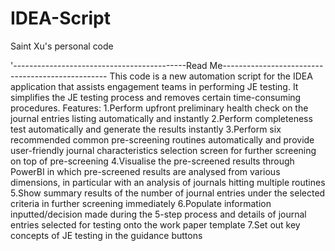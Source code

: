 # IDEA-Script
Saint Xu's personal code

'-------------------------------------------Read Me-------------------------------------------------
This code is a new automation script for the IDEA application that assists engagement teams in performing JE testing.
It simplifies the JE testing process and removes certain time-consuming procedures. 
Features:
1.Perform upfront preliminary health check on the journal entries listing automatically and instantly
2.Perform completeness test automatically and generate the results instantly
3.Perform six recommended common pre-screening routines automatically and provide user-friendly journal characteristics selection screen for further screening on top of pre-screening
4.Visualise the pre-screened results through PowerBI in which pre-screened results are analysed from various dimensions, in particular with an analysis of journals hitting multiple routines
5.Show summary results of the number of journal entries under the selected criteria in further screening immediately
6.Populate information inputted/decision made during the 5-step process and details of journal entries selected for testing onto the work paper template
7.Set out key concepts of JE testing in the guidance buttons 

